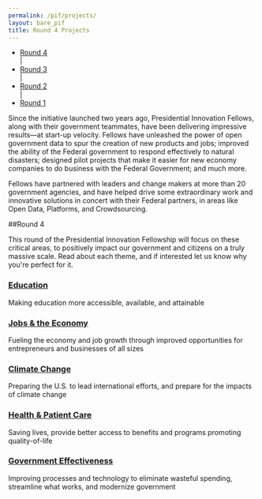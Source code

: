 ```yaml
---
permalink: /pif/projects/
layout: bare_pif
title: Round 4 Projects
---
```

<nav>
	<ul class = "pif-nav-horizontal">
		<li><a href= "/pif/projects/">Round 4</a></li> |
		<li><a href= "/pif/projects/round-3">Round 3</a></li> |
		<li><a href= "/pif/projects/round-2/">Round 2</a></li>|
		<li><a href= "/pif/projects/round-1">Round 1</a></li>
	</ul>
</nav>

Since the initiative launched two years ago, Presidential Innovation Fellows, along with their government teammates, have been delivering impressive results—at start-up velocity. Fellows have unleashed the power of open government data to spur the creation of new products and jobs; improved the ability of the Federal government to respond effectively to natural disasters; designed pilot projects that make it easier for new economy companies to do business with the Federal Government; and much more.

Fellows have partnered with leaders and change makers at more than 20 government agencies, and have helped drive some extraordinary work and innovative solutions in concert with their Federal partners, in areas like Open Data, Platforms, and Crowdsourcing.

##Round 4

This round of the Presidential Innovation Fellowship will focus on these critical areas, to positively impact our government and citizens on a truly massive scale.  Read about each theme, and if interested let us know why you're perfect for it.


### [Education](http://www.whitehouse.gov/issues/education)
Making education more accessible, available, and attainable

### [Jobs & the Economy](http://www.whitehouse.gov/economy)
Fueling the economy and job growth through improved opportunities for entrepreneurs and businesses of all sizes

### [Climate Change](http://www.whitehouse.gov/climate-change)
Preparing the U.S. to lead international efforts, and prepare for the impacts of climate change

### [Health & Patient Care](http://www.whitehouse.gov/healthreform)
Saving lives, provide better access to benefits and programs promoting quality-of-life

### [Government Effectiveness](http://www.whitehouse.gov/economy/reform#sub5-tab)
Improving processes and technology to eliminate wasteful spending, streamline what works, and modernize government